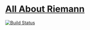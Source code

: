 [All About Riemann](http://aphyr.github.com/riemann/)
===

[![Build Status](https://travis-ci.org/aphyr/riemann.png)](https://travis-ci.org/aphyr/riemann)

